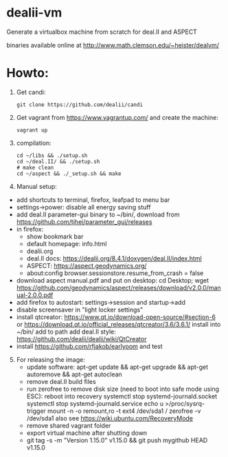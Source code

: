 # dealii-vm

Generate a virtualbox machine from scratch for deal.II and ASPECT

binaries available online at http://www.math.clemson.edu/~heister/dealvm/

# Howto:

1. Get candi:
   ```
   git clone https://github.com/dealii/candi
   ```
2. Get vagrant from https://www.vagrantup.com/ and create the machine:

    ```
    vagrant up
    ```
3. compilation:

    ```
    cd ~/libs && ./setup.sh
    cd ~/deal.II/ && ./setup.sh
    # make clean
    cd ~/aspect && ./_setup.sh && make
    ```
4. Manual setup:
  - add shortcuts to terminal, firefox, leafpad to menu bar
  - settings->power: disable all energy saving stuff
  - add deal.II parameter-gui binary to ~/bin/, download from https://github.com/tjhei/parameter_gui/releases
  - in firefox:
    - show bookmark bar
    - default homepage: info.html
    - dealii.org
    - deal.II docs: https://dealii.org/8.4.1/doxygen/deal.II/index.html
    - ASPECT: https://aspect.geodynamics.org/
    - about:config browser.sessionstore.resume_from_crash = false
  - download aspect manual.pdf and put on desktop:
    cd Desktop; wget https://github.com/geodynamics/aspect/releases/download/v2.0.0/manual-2.0.0.pdf
  - add firefox to autostart: settings->session and startup->add
  - disable screensaver in "light locker settings"
  - install qtcreator: 
       https://www.qt.io/download-open-source/#section-6
       or https://download.qt.io/official_releases/qtcreator/3.6/3.6.1/
       install into ~/bin/
       add to path
       add deal.II style: https://github.com/dealii/dealii/wiki/QtCreator
  - install https://github.com/rfjakob/earlyoom and test
5. For releasing the image:
   - update software: apt-get update && apt-get upgrade && apt-get autoremove && apt-get autoclean
   - remove deal.II build files
   - run zerofree to remove disk size (need to boot into safe mode using ESC):
     reboot into recovery
     systemctl stop systemd-journald.socket
     systemctl stop systemd-journald.service
     echo u >/proc/sysrq-trigger
     mount -n -o remount,ro -t ext4 /dev/sda1 /
     zerofree -v /dev/sda1
     also see https://wiki.ubuntu.com/RecoveryMode
   - remove shared vagrant folder
   - export virtual machine after shutting down
   - git tag -s -m "Version 1.15.0" v1.15.0 && git push mygithub HEAD v1.15.0

